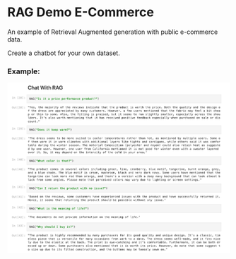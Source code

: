 # RAG Demo E-Commerce
An example of Retrieval Augmented generation with public e-commerce data.

Create a chatbot for your own dataset.


### Example:

![rag_chat_example](rag_chat_example.png)
